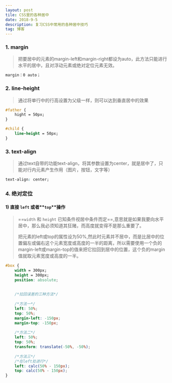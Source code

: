 ```yaml
---
layout: post
tile: CSS里的各种居中
date: 2018-9-5
description: 复习CSS中常用的各种居中技巧
tag: 博客
---
```


### 1. margin

> 把要居中的元素的margin-left和margin-right都设为auto，此方法只能进行水平的居中，且对浮动元素或绝对定位元素无效。





```css
margin：0 auto；
```

### 2. line-height



> 通过将单行中的行高设置为父级一样，则可以达到垂直居中的效果



```css
#father {
    hight = 50px;
}

#child {
    line-height = 50px;
}
```

### 3. text-align

> 通过text自带的功能text-align，将其参数设置为center，就是居中了，只能对行内元素产生作用（图片，按钮，文字等）





```css
text-align: center;
```

### 4. 绝对定位

#### 1) 直接 **`left`** 或者**`top`**操作

> 	==`width` 和 `height` 已知条件视居中条件而定==,意思就是如果我要向水平居中，那么我必须知道其狂赌，而高度就变得不是那么重要了。
>
> ​	把元素的left或top的属性设为50%,然此时元素并不居中，而是比居中的位置偏左或偏右这个元素宽度或高度的一半的距离，所以需要使用一个负的margin-left或margin-top的值来把它拉回到居中的位置，这个负的margin值就取元素宽度或高度的一半。





```CSS
#box {
    width = 300px;
    height = 300px;
    position: absolute;
    
    
    /*拉回误差的三种方法*/
    
    /*方法一*/
    left: 50%;
    top: 50%;
    margin-left: -150px;
    margin-top: -150px;
    
    /*方法二*/
    left: 50%;
    top: 50%;
    transform: translate(-50%, -50%);
    
    /*方法三*/
    /*在left处进行*/
    left: calc(50% - 150px);
    top: calc(50% - 150px);
}
```